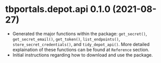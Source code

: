 # tbportals.depot.api 0.1.0 (2021-08-27)

* Generated the major functions within the package: `get_secret()`, `get_secret_email()`, `get_token()`, `list_endpoints()`, `store_secret_credentials()`, and `tidy_depot_api()`. More detailed explaination of these functions can be found at `Reference` section. 
* Initial instructions regarding how to download and use the package. 



